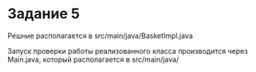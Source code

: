 # Задание 5

Решние располагается в src/main/java/BasketImpl.java

Запуск проверки работы реализованного класса производится через Main.java, который располагается в src/main/java/

